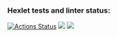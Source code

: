 ### Hexlet tests and linter status:
[![Actions Status](https://github.com/Vitaliy-Berezhnoy/python-project-49/actions/workflows/hexlet-check.yml/badge.svg)](https://github.com/Vitaliy-Berezhnoy/python-project-49/actions)
<a href="https://codeclimate.com/github/Vitaliy-Berezhnoy/python-project-49/maintainability"><img src="https://api.codeclimate.com/v1/badges/3e3c695d3a98ff59c1d0/maintainability" /></a>
<a href="https://asciinema.org/a/9Skt2FbW7LSCkBky9LgDa7NLe" target="_blank"><img src="https://asciinema.org/a/9Skt2FbW7LSCkBky9LgDa7NLe.svg" /></a>
